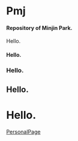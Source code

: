# Pmj

#### Repository of Minjin Park. <p>
Hello.  
#### Hello.
### Hello.
## Hello.
# Hello.

[PersonalPage]([https://google.com](https://www.linkedin.com/in/%EB%AF%BC%EC%A7%84-%EB%B0%95-a93016289/)https://www.linkedin.com/in/%EB%AF%BC%EC%A7%84-%EB%B0%95-a93016289/](https://brave-flower-0da55d300.3.azurestaticapps.net/)https://brave-flower-0da55d300.3.azurestaticapps.net/)
